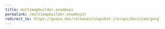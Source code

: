 ```yaml
---
title: multimapbuilder.enumkeys
permalink: /multimapbuilder.enumkeys/
redirect_to: https://guava.dev/releases/snapshot-jre/api/docs/com/google/common/collect/MultimapBuilder.html#enumKeys-java.lang.Class-
---
```

